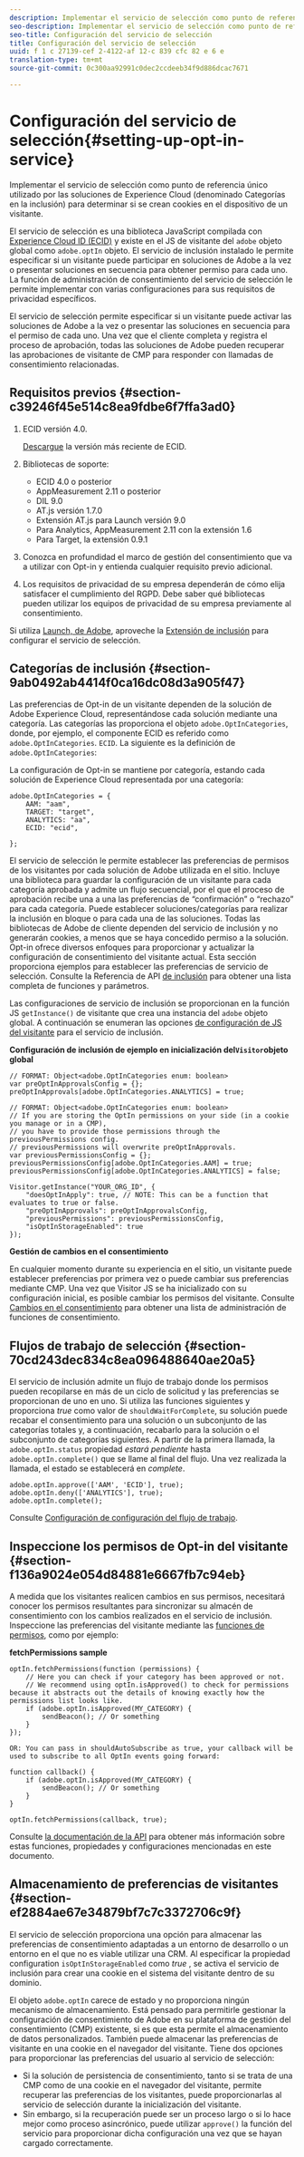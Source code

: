 ```yaml
---
description: Implementar el servicio de selección como punto de referencia único utilizado por las soluciones de Experience Cloud (denominado Categorías en la inclusión) para determinar si se crean cookies en el dispositivo de un visitante.
seo-description: Implementar el servicio de selección como punto de referencia único utilizado por las soluciones de Experience Cloud (denominado Categorías en la inclusión) para determinar si se crean cookies en el dispositivo de un visitante.
seo-title: Configuración del servicio de selección
title: Configuración del servicio de selección
uuid: f 1 c 27139-cef 2-4122-af 12-c 839 cfc 82 e 6 e
translation-type: tm+mt
source-git-commit: 0c300aa92991c0dec2ccdeeb34f9d886dcac7671

---
```



# Configuración del servicio de selección{#setting-up-opt-in-service}

Implementar el servicio de selección como punto de referencia único utilizado por las soluciones de Experience Cloud (denominado Categorías en la inclusión) para determinar si se crean cookies en el dispositivo de un visitante.

El servicio de selección es una biblioteca JavaScript compilada con [Experience Cloud ID (ECID)](https://marketing.adobe.com/resources/help/en_US/mcvid/) y existe en el JS de visitante del `adobe` objeto global como `adobe.optIn` objeto. El servicio de inclusión instalado le permite especificar si un visitante puede participar en soluciones de Adobe a la vez o presentar soluciones en secuencia para obtener permiso para cada uno. La función de administración de consentimiento del servicio de selección le permite implementar con varias configuraciones para sus requisitos de privacidad específicos.

El servicio de selección permite especificar si un visitante puede activar las soluciones de Adobe a la vez o presentar las soluciones en secuencia para el permiso de cada uno. Una vez que el cliente completa y registra el proceso de aprobación, todas las soluciones de Adobe pueden recuperar las aprobaciones de visitante de CMP para responder con llamadas de consentimiento relacionadas.

## Requisitos previos {#section-c39246f45e514c8ea9fdbe6f7ffa3ad0}

1. ECID versión 4.0.

   [Descargue](https://github.com/Adobe-Marketing-Cloud/id-service/releases) la versión más reciente de ECID.

1. Bibliotecas de soporte:

   * ECID 4.0 o posterior
   * AppMeasurement 2.11 o posterior
   * DIL 9.0
   * AT.js versión 1.7.0
   * Extensión AT.js para Launch versión 9.0
   * Para Analytics, AppMeasurement 2.11 con la extensión 1.6
   * Para Target, la extensión 0.9.1

1. Conozca en profundidad el marco de gestión del consentimiento que va a utilizar con Opt-in y entienda cualquier requisito previo adicional.

   <!--
   For IAB, see here for additional pre-reqs.
   -->

1. Los requisitos de privacidad de su empresa dependerán de cómo elija satisfacer el cumplimiento del RGPD. Debe saber qué bibliotecas pueden utilizar los equipos de privacidad de su empresa previamente al consentimiento.

Si utiliza [Launch, de Adobe](https://docs.adobelaunch.com/), aproveche la [Extensión de inclusión](../../implementation-guides/opt-in-service/launch.md) para configurar el servicio de selección.

## Categorías de inclusión {#section-9ab0492ab4414f0ca16dc08d3a905f47}

Las preferencias de Opt-in de un visitante dependen de la solución de Adobe Experience Cloud, representándose cada solución mediante una categoría. Las categorías las proporciona el objeto `adobe.OptInCategories`, donde, por ejemplo, el componente ECID es referido como `adobe.OptInCategories`. `ECID`. La siguiente es la definición de `adobe.OptInCategories`:

La configuración de Opt-in se mantiene por categoría, estando cada solución de Experience Cloud representada por una categoría:

```
adobe.OptInCategories = { 
    AAM: "aam", 
    TARGET: "target",  
    ANALYTICS: "aa", 
    ECID: "ecid", 
     
};
```

El servicio de selección le permite establecer las preferencias de permisos de los visitantes por cada solución de Adobe utilizada en el sitio. Incluye una biblioteca para guardar la configuración de un visitante para cada categoría aprobada y admite un flujo secuencial, por el que el proceso de aprobación recibe una a una las preferencias de “confirmación” o “rechazo” para cada categoría. Puede establecer soluciones/categorías para realizar la inclusión en bloque o para cada una de las soluciones.
Todas las bibliotecas de Adobe de cliente dependen del servicio de inclusión y no generarán cookies, a menos que se haya concedido permiso a la solución. Opt-in ofrece diversos enfoques para proporcionar y actualizar la configuración de consentimiento del visitante actual. Esta sección proporciona ejemplos para establecer las preferencias de servicio de selección. Consulte la Referencia de API [de inclusión](../../implementation-guides/opt-in-service/api.md#reference-4f30152333dd4990ab10c1b8b82fc867) para obtener una lista completa de funciones y parámetros.

Las configuraciones de servicio de inclusión se proporcionan en la función JS `getInstance()` de visitante que crea una instancia del `adobe` objeto global. A continuación se enumeran las opciones [de configuración de JS del visitante](../../implementation-guides/opt-in-service/api.md#section-d66018342baf401389f248bb381becbf) para el servicio de inclusión.

**Configuración de inclusión de ejemplo en inicialización del`Visitor`objeto global**

```
// FORMAT: Object<adobe.OptInCategories enum: boolean> 
var preOptInApprovalsConfig = {}; 
preOptInApprovals[adobe.OptInCategories.ANALYTICS] = true; 
  
// FORMAT: Object<adobe.OptInCategories enum: boolean> 
// If you are storing the OptIn permissions on your side (in a cookie you manage or in a CMP), 
// you have to provide those permissions through the previousPermissions config. 
// previousPermissions will overwrite preOptInApprovals. 
var previousPermissionsConfig = {}; 
previousPermissionsConfig[adobe.OptInCategories.AAM] = true; 
previousPermissionsConfig[adobe.OptInCategories.ANALYTICS] = false; 
  
Visitor.getInstance("YOUR_ORG_ID", { 
    "doesOptInApply": true, // NOTE: This can be a function that evaluates to true or false. 
    "preOptInApprovals": preOptInApprovalsConfig, 
    "previousPermissions": previousPermissionsConfig, 
    "isOptInStorageEnabled": true 
});
```

**Gestión de cambios en el consentimiento**

En cualquier momento durante su experiencia en el sitio, un visitante puede establecer preferencias por primera vez o puede cambiar sus preferencias mediante CMP. Una vez que Visitor JS se ha inicializado con su configuración inicial, es posible cambiar los permisos del visitante. Consulte [Cambios en el consentimiento](../../implementation-guides/opt-in-service/api.md#section-c3d85403ff0d4394bd775c39f3d001fc) para obtener una lista de administración de funciones de consentimiento.

<!--
<p> *** <b>sample code block </b>*** </p>
-->

## Flujos de trabajo de selección {#section-70cd243dec834c8ea096488640ae20a5}

El servicio de inclusión admite un flujo de trabajo donde los permisos pueden recopilarse en más de un ciclo de solicitud y las preferencias se proporcionan de uno en uno. Si utiliza las funciones siguientes y proporciona *true* como valor de `shouldWaitForComplete`, su solución puede recabar el consentimiento para una solución o un subconjunto de las categorías totales y, a continuación, recabarlo para la solución o el subconjunto de categorías siguientes. A partir de la primera llamada, la `adobe.optIn.status` propiedad *estará pendiente* hasta `adobe.optIn.complete()` que se llame al final del flujo. Una vez realizada la llamada, el estado se establecerá en *complete*.

```
adobe.optIn.approve(['AAM', 'ECID'], true); 
adobe.optIn.deny(['ANALYTICS'], true); 
adobe.optIn.complete();
```

Consulte [Configuración de configuración del flujo de trabajo](../../implementation-guides/opt-in-service/api.md#section-2c5adfa5459c4e72b96d2693123a53c2).

## Inspeccione los permisos de Opt-in del visitante {#section-f136a9024e054d84881e6667fb7c94eb}

A medida que los visitantes realicen cambios en sus permisos, necesitará conocer los permisos resultantes para sincronizar su almacén de consentimiento con los cambios realizados en el servicio de inclusión. Inspeccione las preferencias del visitante mediante las [funciones de permisos](../../implementation-guides/opt-in-service/api.md#section-7fe57279b5b44b4f8fe47e336df60155), como por ejemplo:

**fetchPermissions sample**

```
optIn.fetchPermissions(function (permissions) { 
    // Here you can check if your category has been approved or not. 
    // We recommend using optIn.isApproved() to check for permissions because it abstracts out the details of knowing exactly how the permissions list looks like. 
    if (adobe.optIn.isApproved(MY_CATEGORY) { 
        sendBeacon(); // Or something 
    } 
});

OR: You can pass in shouldAutoSubscribe as true, your callback will be used to subscribe to all OptIn events going forward:

function callback() { 
    if (adobe.optIn.isApproved(MY_CATEGORY) { 
        sendBeacon(); // Or something 
    } 
}

optIn.fetchPermissions(callback, true);
```

Consulte [la documentación de la API](../../implementation-guides/opt-in-service/api.md#reference-4f30152333dd4990ab10c1b8b82fc867) para obtener más información sobre estas funciones, propiedades y configuraciones mencionadas en este documento.

## Almacenamiento de preferencias de visitantes {#section-ef2884ae67e34879bf7c7c3372706c9f}

El servicio de selección proporciona una opción para almacenar las preferencias de consentimiento adaptadas a un entorno de desarrollo o un entorno en el que no es viable utilizar una CRM. Al especificar la propiedad configuration `isOptInStorageEnabled` como *true* , se activa el servicio de inclusión para crear una cookie en el sistema del visitante dentro de su dominio.

El objeto `adobe.optIn` carece de estado y no proporciona ningún mecanismo de almacenamiento. Está pensado para permitirle gestionar la configuración de consentimiento de Adobe en su plataforma de gestión del consentimiento (CMP) existente, si es que esta permite el almacenamiento de datos personalizados. También puede almacenar las preferencias de visitante en una cookie en el navegador del visitante. Tiene dos opciones para proporcionar las preferencias del usuario al servicio de selección:

* Si la solución de persistencia de consentimiento, tanto si se trata de una CMP como de una cookie en el navegador del visitante, permite recuperar las preferencias de los visitantes, puede proporcionarlas al servicio de selección durante la inicialización del visitante.
* Sin embargo, si la recuperación puede ser un proceso largo o si lo hace mejor como proceso asincrónico, puede utilizar `approve()` la función del servicio para proporcionar dicha configuración una vez que se hayan cargado correctamente.

